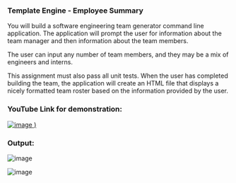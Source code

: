 ### Template Engine - Employee Summary

You will build a software engineering team generator command line application. The application will prompt the user for information about the team manager and then information about the team members. 

The user can input any number of team members, and they may be a mix of engineers and interns. 

This assignment must also pass all unit tests. When the user has completed building the team, the application will create an HTML file that displays a nicely formatted team roster based on the information provided by the user.


### YouTube Link for demonstration:  

[![image](https://user-images.githubusercontent.com/69797257/104843021-7a139180-58c0-11eb-88bd-39c7a0d158dd.png)
)](https://www.youtube.com/watch?v=tTlR-ofUERM&t=59s "image")

### Output:

![image](https://user-images.githubusercontent.com/69797257/104842776-d970a200-58be-11eb-93e4-07f6373bf949.png)


![image](https://user-images.githubusercontent.com/69797257/104842785-e7262780-58be-11eb-8449-ce5618b5d2c1.png)
